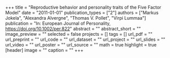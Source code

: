 +++
title = "Reproductive behavior and personality traits of the Five Factor Model"
date = "2011-01-01"
publication_types = ["2"]
authors = ["Markus Jokela", "Alexandra Alvergne", "Thomas V. Pollet", "Virpi Lummaa"]
publication = "In: European Journal of Personality, https://doi.org/10.1002/per.822"
abstract = ""
abstract_short = ""
image_preview = ""
selected = false
projects = []
tags = []
url_pdf = ""
url_preprint = ""
url_code = ""
url_dataset = ""
url_project = ""
url_slides = ""
url_video = ""
url_poster = ""
url_source = ""
math = true
highlight = true
[header]
image = ""
caption = ""
+++
